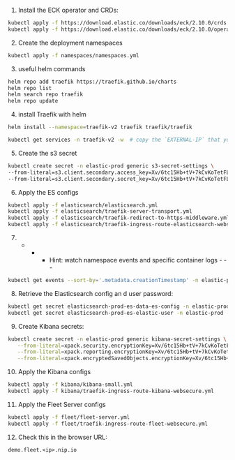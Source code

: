 
1. Install the ECK operator and CRDs:
```bash
kubectl apply -f https://download.elastic.co/downloads/eck/2.10.0/crds.yaml
kubectl apply -f https://download.elastic.co/downloads/eck/2.10.0/operator.yaml
```
2. Create the deployment namespaces
```bash
kubectl apply -f namespaces/namespaces.yml
```

3. useful helm commands
```bash
helm repo add traefik https://traefik.github.io/charts
helm repo list  
helm search repo traefik 
helm repo update
```

4. install Traefik with helm
```bash
helm install --namespace=traefik-v2 traefik traefik/traefik

kubectl get services -n traefik-v2 -w  # copy the `EXTERNAL-IP` that you see because you will need to use it in Elastic service
```

5. Create the s3 secret
```bash
kubectl create secret -n elastic-prod generic s3-secret-settings \
--from-literal=s3.client.secondary.access_key=Xv/6tc15Hb+tV+7kCvKoTetFLFVxYcluZfwz9DyV7KT \
--from-literal=s3.client.secondary.secret_key=Xv/6tc15Hb+tV+7kCvKoTetFLFVxYcluZfwz9DyV7KT
```

6. Apply the ES configs
``` bash
kubectl apply -f elasticsearch/elasticsearch.yml
kubectl apply -f elasticsearch/traefik-server-transport.yml
kubectl apply -f elasticsearch/traefik-redirect-to-https-middleware.yml
kubectl apply -f elasticsearch/traefik-ingress-route-elasticsearch-websecure.yml 
```

7. - - - Hint: watch namespace events and specific container logs - - - 

```bash
kubectl get events --sort-by='.metadata.creationTimestamp' -n elastic-prod -w
```

8. Retrieve the Elasticsearch config an d user password: 
```bash
kubectl get secret elasticsearch-prod-es-data-es-config -n elastic-prod -o go-template='{{index .data "elasticsearch.yml" | base64decode}}'
kubectl get secret elasticsearch-prod-es-elastic-user -n elastic-prod -o go-template='{{.data.elastic | base64decode }}' 
```

9. Create Kibana secrets: 
```bash
kubectl create secret -n elastic-prod generic kibana-secret-settings \
   --from-literal=xpack.security.encryptionKey=Xv/6tc15Hb+tV+7kCvKoTetFLFVxYcluZfwz9DyV7KT \
   --from-literal=xpack.reporting.encryptionKey=Xv/6tc15Hb+tV+7kCvKoTetFLFVxYcluZfwz9DyV7KT \
   --from-literal=xpack.encryptedSavedObjects.encryptionKey=Xv/6tc15Hb+tV+7kCvKoTetFLFVxYcluZfwz9DyV7KT
```

10. Apply the Kibana configs
``` bash
kubectl apply -f kibana/kibana-small.yml
kubectl apply -f kibana/traefik-ingress-route-kibana-websecure.yml 
```

11. Apply the Fleet Server configs
``` bash
kubectl apply -f fleet/fleet-server.yml
kubectl apply -f fleet/traefik-ingress-route-fleet-websecure.yml
```

12. Check this in the browser URL: 
```
demo.fleet.<ip>.nip.io
```